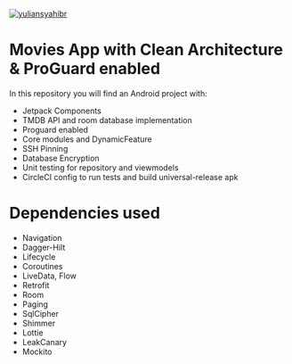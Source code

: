 [![yuliansyahibr](https://circleci.com/gh/yuliansyahibr/TheMovieDB_Android_App.svg?style=shield)](https://circleci.com/gh/yuliansyahibr/TheMovieDB_Android_App)
# Movies App with Clean Architecture & ProGuard enabled
In this repository you will find an Android project with:
- Jetpack Components
- TMDB API and room database implementation
- Proguard enabled
- Core modules and DynamicFeature
- SSH Pinning
- Database Encryption
- Unit testing for repository and viewmodels
- CircleCI config to run tests and build universal-release apk

# Dependencies used

- Navigation
- Dagger-Hilt
- Lifecycle 
- Coroutines
- LiveData, Flow
- Retrofit
- Room
- Paging
- SqlCipher
- Shimmer
- Lottie
- LeakCanary
- Mockito

